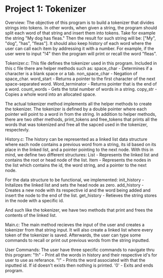 Project 1: Tokenizer
====================
Overview:
The objective of this program is to build a tokenizer that divides strings
into tokens. In other words, when given a string, the program should split each
word of that string and insert them into tokens. Take for example the string
"My dog has fleas." Then the result for such string will be:
["My", "dog", "has", "fleas"].
It should also keep history of each word where the user can call each item by
addressing it with a number. For example, if the user were to input "!4" then
the program will print or recall the word "fleas".

Tokenizer.c:
This file defines the tokenizer used in this program. Included in this c file
there are helper methods such as:
      space_char - Determines if a character is a blank space or a tab.
      non_space_char - Negation of space_char.
      word_start - Returns a pointer to the first character of the next
      		  space-separated word.
      Word_terminator - Returns pointer that is the end of a word.
      count_words - Gets the total number of words in a string.
      copy_str - Copies a whole word into an allocated space.

The actual tokenizer method implements all the helper methods to create the
tokenizer. The tokenizer is defined by a double pointer where each pointer
will point to a word in from the string. In addition to helper methods, there
are two other methods, print_tokens and free_tokens that prints all the words
that was tokenized and free all the sapced used in the tokenizer, respectevly.

History.c:
The history can be represented as a linked list data structure where each node
contains a previous word from a string, its id based on its place in the
linked list, and a pointer pointing to the next node. With this in mind, we
define two different structures:
       List - Represents the linked list and contains the root or head node of
       	      the list.
       Item - Represents the nodes in the list which contains the id, the word
       	      string, and a pointer to the next node.

For the data structure to be functional, we implemented:
       init_history - Initalizes the linked list and sets the head node as zero.
       add_history - Creates a new node with its respective id and the word
       		     being added and insert the node to the end of the list.
       get_history - Retieves the string stores in the node with a specific id.
       
And such like the tokenizer, we have two methods that print and frees the contents of
the linked list.

Main.c:
The main method recieves the input of the user and creates a tokenizer from
that string input. It will also create a linked list where every token of the
tokenizer is saved. Afterwards, the user can type some commands to recall or
print out previous words from the string inputted.

User Commands:
The user have three specific commands to navigate thru this program:
    "!h" - Print all the words in history and their respective id's for user to
       	 use as referance.
    "!<id>" - Prints the word associated with that the inputted id. If id
    	    doesn't exists then nothing is printed.
    '0' - Exits and ends program.

